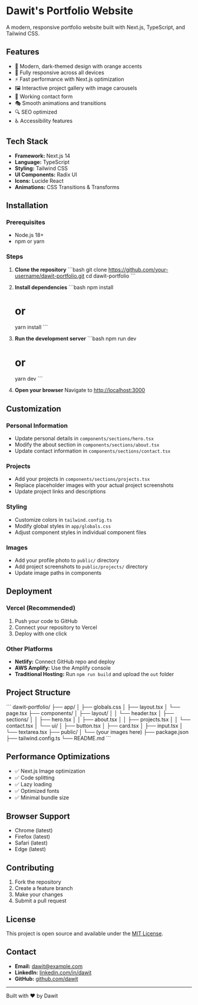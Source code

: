 # Dawit's Portfolio Website

A modern, responsive portfolio website built with Next.js, TypeScript, and Tailwind CSS.

## Features

- 🎨 Modern, dark-themed design with orange accents
- 📱 Fully responsive across all devices
- ⚡ Fast performance with Next.js optimization
- 🖼️ Interactive project gallery with image carousels
- 📧 Working contact form
- 🎭 Smooth animations and transitions
- 🔍 SEO optimized
- ♿ Accessibility features

## Tech Stack

- **Framework:** Next.js 14
- **Language:** TypeScript
- **Styling:** Tailwind CSS
- **UI Components:** Radix UI
- **Icons:** Lucide React
- **Animations:** CSS Transitions & Transforms

## Installation

### Prerequisites

- Node.js 18+ 
- npm or yarn

### Steps

1. **Clone the repository**
   \`\`\`bash
   git clone https://github.com/your-username/dawit-portfolio.git
   cd dawit-portfolio
   \`\`\`

2. **Install dependencies**
   \`\`\`bash
   npm install
   # or
   yarn install
   \`\`\`

3. **Run the development server**
   \`\`\`bash
   npm run dev
   # or
   yarn dev
   \`\`\`

4. **Open your browser**
   Navigate to [http://localhost:3000](http://localhost:3000)

## Customization

### Personal Information
- Update personal details in `components/sections/hero.tsx`
- Modify the about section in `components/sections/about.tsx`
- Update contact information in `components/sections/contact.tsx`

### Projects
- Add your projects in `components/sections/projects.tsx`
- Replace placeholder images with your actual project screenshots
- Update project links and descriptions

### Styling
- Customize colors in `tailwind.config.ts`
- Modify global styles in `app/globals.css`
- Adjust component styles in individual component files

### Images
- Add your profile photo to `public/` directory
- Add project screenshots to `public/projects/` directory
- Update image paths in components

## Deployment

### Vercel (Recommended)
1. Push your code to GitHub
2. Connect your repository to Vercel
3. Deploy with one click

### Other Platforms
- **Netlify:** Connect GitHub repo and deploy
- **AWS Amplify:** Use the Amplify console
- **Traditional Hosting:** Run `npm run build` and upload the `out` folder

## Project Structure

\`\`\`
dawit-portfolio/
├── app/
│   ├── globals.css
│   ├── layout.tsx
│   └── page.tsx
├── components/
│   ├── layout/
│   │   └── header.tsx
│   ├── sections/
│   │   ├── hero.tsx
│   │   ├── about.tsx
│   │   ├── projects.tsx
│   │   └── contact.tsx
│   └── ui/
│       ├── button.tsx
│       ├── card.tsx
│       ├── input.tsx
│       └── textarea.tsx
├── public/
│   └── (your images here)
├── package.json
├── tailwind.config.ts
└── README.md
\`\`\`

## Performance Optimizations

- ✅ Next.js Image optimization
- ✅ Code splitting
- ✅ Lazy loading
- ✅ Optimized fonts
- ✅ Minimal bundle size

## Browser Support

- Chrome (latest)
- Firefox (latest)
- Safari (latest)
- Edge (latest)

## Contributing

1. Fork the repository
2. Create a feature branch
3. Make your changes
4. Submit a pull request

## License

This project is open source and available under the [MIT License](LICENSE).

## Contact

- **Email:** dawit@example.com
- **LinkedIn:** [linkedin.com/in/dawit](https://linkedin.com/in/dawit)
- **GitHub:** [github.com/dawit](https://github.com/dawit)

---

Built with ❤️ by Dawit

